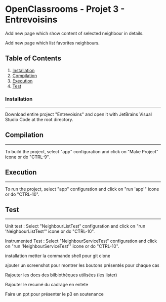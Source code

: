 # OpenClassrooms - Projet 3 - Entrevoisins

Add new page which show content of selected neighbour in details.

Add new page which list favorites neighbours.

## Table of Contents
1. [Installation](#installation)
2. [Compilation](#compilation)
3. [Execution](#execution)
4. [Test](#test)

### Installation
***

Download entire project "Entrevoisins" and open it with JetBrains Visual Studio Code at the root directory.

## Compilation
***

To build the project, select "app" configuration and click on "Make Project" icone or do "CTRL-9".

## Execution
***

To run the project, select "app" configuration and click on "run 'app'" icone or do "CTRL-10".

## Test
***

Unit test : Select "NeighbourListTest" configuration and click on "run 'NeighbourListTest'" icone or do "CTRL-10".

Instrumented Test : Select "NeighbourServiceTest" configuration and click on "run 'NeighbourServiceTest'" icone or do "CTRL-10".





installation 
 metter la commande shell pour git clone
 
 ajouter un screenshot pour montrer les boutons présentés pour chaque cas
 
 Rajouter les docs des bilbiothèques utilisées (les lister)
 
 Rajouter le resumé du cadrage en entete
 
 
 Faire un ppt pour présenter le p3 en soutenance
 
 
